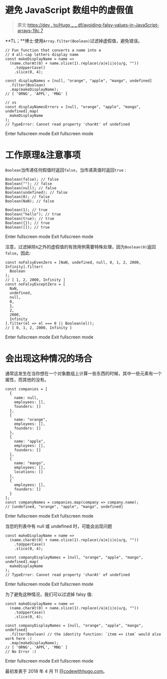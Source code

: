 # 避免 JavaScript 数组中的虚假值

> 原文:[https://dev . to/Hugo _ _ df/avoiding-falsy-values-in-JavaScript-arrays-19c 7](https://dev.to/hugo__df/avoiding-falsy-values-in-javascript-arrays-19c7)

**TL；**博士:使用`Array.filter(Boolean)`过滤掉虚假值，避免错误。

```
// Fun function that converts a name into a
// 4 all-cap letters display name
const makeDisplayName = name =>
  (name.charAt(0) + name.slice(1).replace(/a|e|i|o|u/g, ""))
    .toUpperCase()
    .slice(0, 4);

const displayNames = [null, "orange", "apple", "mango", undefined]
  .filter(Boolean)
  .map(makeDisplayName);
// [ 'ORNG', 'APPL', 'MNG' ]

// vs
const displayNamesErrors = [null, "orange", "apple", "mango", undefined].map(
  makeDisplayName
);
// TypeError: Cannot read property 'charAt' of undefined 
```

Enter fullscreen mode Exit fullscreen mode

# 工作原理&注意事项

`Boolean`当传递任何假值时返回`false`，当传递真值时返回`true` :

```
Boolean(false); // false
Boolean(""); // false
Boolean(null); // false
Boolean(undefined); // false
Boolean(0); // false
Boolean(NaN); // false

Boolean(1); // true
Boolean("hello"); // true
Boolean(true); // true
Boolean({}); // true
Boolean([]); // true 
```

Enter fullscreen mode Exit fullscreen mode

注意，过滤掉除`0`之外的虚假值的有效用例需要特殊处理，因为`Boolean(0)`返回`false`，因此:

```
const noFalsyEvenZero = [NaN, undefined, null, 0, 1, 2, 2000, Infinity].filter(
  Boolean
);
// [ 1, 2, 2000, Infinity ]
const noFalsyExceptZero = [
  NaN,
  undefined,
  null,
  0,
  1,
  2,
  2000,
  Infinity
].filter(el => el === 0 || Boolean(el));
// [ 0, 1, 2, 2000, Infinity ] 
```

Enter fullscreen mode Exit fullscreen mode

# 会出现这种情况的场合

通常这发生在当你想在一个对象数组上计算一些东西的时候，其中一些元素有一个属性，而其他的没有。

```
const companies = [
  {
    name: null,
    employees: [],
    founders: []
  },
  {
    name: "orange",
    employees: [],
    founders: []
  },
  {
    name: "apple",
    employees: [],
    founders: []
  },
  {
    name: "mango",
    employees: [],
    locations: []
  },
  {
    employees: [],
    founders: []
  }
];
const companyNames = companies.map(company => company.name);
// [undefined, "orange", "apple", "mango", undefined] 
```

Enter fullscreen mode Exit fullscreen mode

当您的列表中有 null 或 undefined
时，可能会出现问题

```
const makeDisplayName = name =>
  (name.charAt(0) + name.slice(1).replace(/a|e|i|o|u/g, ""))
    .toUpperCase()
    .slice(0, 4);

const companyDisplayNames = [null, "orange", "apple", "mango", undefined].map(
  makeDisplayName
);
// TypeError: Cannot read property 'charAt' of undefined 
```

Enter fullscreen mode Exit fullscreen mode

为了避免这种情况，我们可以过滤掉 falsy 值:

```
const makeDisplayName = name =>
  (name.charAt(0) + name.slice(1).replace(/a|e|i|o|u/g, ""))
    .toUpperCase()
    .slice(0, 4);

const companyDisplayNames = [null, "orange", "apple", "mango", undefined]
  .filter(Boolean) // the identity function: `item => item` would also work here :)
  .map(makeDisplayName);
// [ 'ORNG', 'APPL', 'MNG' ]
// No Error :) 
```

Enter fullscreen mode Exit fullscreen mode

最初发表于 2018 年 4 月 11 日[codewithhugo.com](https://codewithhugo.com/avoiding-falsy-values-in-javascript-arrays/)。